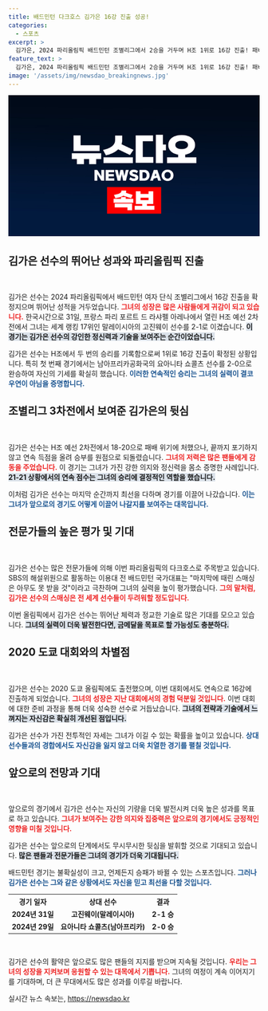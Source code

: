 ```yaml
---
title: 배드민턴 다크호스 김가은 16강 진출 성공!
categories:
  - 스포츠
excerpt: >
  김가은, 2024 파리올림픽 배드민턴 조별리그에서 2승을 거두며 H조 1위로 16강 진출! 패배 위기에서 극적인 역전승을 거둔 그의 활약에 팬들의 기대가 쏠리고 있다.
feature_text: >
  김가은, 2024 파리올림픽 배드민턴 조별리그에서 2승을 거두며 H조 1위로 16강 진출! 패배 위기에서 극적인 역전승을 거둔 그의 활약에 팬들의 기대가 쏠리고 있다.
image: '/assets/img/newsdao_breakingnews.jpg'
---
```


<p><img src="/assets/img/newsdao_breakingnews.jpg" alt="firstkoreanews 속보" /></p>

<h2 data-ke-size="size26">김가은 선수의 뛰어난 성과와 파리올림픽 진출</h2>

<p data-ke-size="size16">&nbsp;</p>

<p>김가은 선수는 2024 파리올림픽에서 배드민턴 여자 단식 조별리그에서 16강 진출을 확정지으며 뛰어난 성적을 거두었습니다. <b><span style="color: #ee2323;">그녀의 성장은 많은 사람들에게 귀감이 되고 있습니다.</span></b> 한국시간으로 31일, 프랑스 파리 포르트 드 라샤펠 아레나에서 열린 H조 예선 2차전에서 그녀는 세계 랭킹 17위인 말레이시아의 고진웨이 선수를 2-1로 이겼습니다. <b><span style="background-color: #21538527;">이 경기는 김가은 선수의 강인한 정신력과 기술을 보여주는 순간이었습니다.</span></b></p>

<p>김가은 선수는 H조에서 두 번의 승리를 기록함으로써 1위로 16강 진출이 확정된 상황입니다. 특히 첫 번째 경기에서는 남아프리카공화국의 요아니타 쇼콜츠 선수를 2-0으로 완승하여 자신의 기세를 확실히 했습니다. <b><span style="color: #1a5490;">이러한 연속적인 승리는 그녀의 실력이 결코 우연이 아님을 증명합니다.</span></b> </p>

<h2 data-ke-size="size26">조별리그 3차전에서 보여준 김가은의 뒷심</h2>

<p data-ke-size="size16">&nbsp;</p>

<p>김가은 선수는 H조 예선 2차전에서 18-20으로 패배 위기에 처했으나, 끝까지 포기하지 않고 연속 득점을 올려 승부를 원점으로 되돌렸습니다. <b><span style="color: #ee2323;">그녀의 저력은 많은 팬들에게 감동을 주었습니다.</span></b> 이 경기는 그녀가 가진 강한 의지와 정신력을 몸소 증명한 사례입니다. <b><span style="background-color: #21538527;">21-21 상황에서의 연속 점수는 그녀의 승리에 결정적인 역할을 했습니다.</span></b></p>

<p>이처럼 김가은 선수는 마지막 순간까지 최선을 다하며 경기를 이끌어 나갔습니다. <b><span style="color: #1a5490;">이는 그녀가 앞으로의 경기도 어떻게 이끌어 나갈지를 보여주는 대목입니다.</span></b></p>

<h2 data-ke-size="size26">전문가들의 높은 평가 및 기대</h2>

<p data-ke-size="size16">&nbsp;</p>

<p>김가은 선수는 많은 전문가들에 의해 이번 파리올림픽의 다크호스로 주목받고 있습니다. SBS의 해설위원으로 활동하는 이용대 전 배드민턴 국가대표는 "마지막에 때린 스매싱은 아무도 못 받을 것"이라고 극찬하며 그녀의 실력을 높이 평가했습니다. <b><span style="color: #ee2323;">그의 말처럼, 김가은 선수의 스매싱은 전 세계 선수들이 두려워할 정도입니다.</span></b></p>

<p>이번 올림픽에서 김가은 선수는 뛰어난 체력과 정교한 기술로 많은 기대를 모으고 있습니다. <b><span style="background-color: #21538527;">그녀의 실력이 더욱 발전한다면, 금메달을 목표로 할 가능성도 충분하다.</span></b></p>

<h2 data-ke-size="size26">2020 도쿄 대회와의 차별점</h2>

<p data-ke-size="size16">&nbsp;</p>

<p>김가은 선수는 2020 도쿄 올림픽에도 출전했으며, 이번 대회에서도 연속으로 16강에 진출하게 되었습니다. <b><span style="color: #ee2323;">그녀의 성장은 지난 대회에서의 경험 덕분일 것입니다.</span></b> 이번 대회에 대한 준비 과정을 통해 더욱 성숙한 선수로 거듭났습니다. <b><span style="background-color: #21538527;">그녀의 전략과 기술에서 느껴지는 자신감은 확실히 개선된 점입니다.</span></b></p>

<p>김가은 선수가 가진 전투적인 자세는 그녀가 이길 수 있는 확률을 높이고 있습니다. <b><span style="color: #1a5490;">상대 선수들과의 경합에서도 자신감을 잃지 않고 더욱 치열한 경기를 펼칠 것입니다.</span></b></p>

<h2 data-ke-size="size26">앞으로의 전망과 기대</h2>

<p data-ke-size="size16">&nbsp;</p>

<p>앞으로의 경기에서 김가은 선수는 자신의 기량을 더욱 발전시켜 더욱 높은 성과를 목표로 하고 있습니다. <b><span style="color: #ee2323;">그녀가 보여주는 강한 의지와 집중력은 앞으로의 경기에서도 긍정적인 영향을 미칠 것입니다.</span></b> </p>

<p>김가은 선수는 앞으로의 단계에서도 무시무시한 뒷심을 발휘할 것으로 기대되고 있습니다. <b><span style="background-color: #21538527;">많은 팬들과 전문가들은 그녀의 경기가 더욱 기대됩니다.</span></b></p>

<p>배드민턴 경기는 불확실성이 크고, 언제든지 승패가 바뀔 수 있는 스포츠입니다. <b><span style="color: #1a5490;">그러나 김가은 선수는 그와 같은 상황에서도 자신을 믿고 최선을 다할 것입니다.</span></b></p>

<table>
    <tr>
        <th style="text-align: center; height: 17px;"><b>경기 일자</b></th>
        <th style="text-align: center; height: 17px;"><b>상대 선수</b></th>
        <th style="text-align: center; height: 17px;"><b>결과</b></th>
    </tr>
    <tr>
        <td style="text-align: center; height: 17px;"><b>2024년 31일</b></td>
        <td style="text-align: center; height: 17px;"><b>고진웨이(말레이시아)</b></td>
        <td style="text-align: center; height: 17px;"><b>2-1 승</b></td>
    </tr>
    <tr>
        <td style="text-align: center; height: 17px;"><b>2024년 29일</b></td>
        <td style="text-align: center; height: 17px;"><b>요아니타 쇼콜츠(남아프리카)</b></td>
        <td style="text-align: center; height: 17px;"><b>2-0 승</b></td>
    </tr>
</table>

<p data-ke-size="size16">&nbsp;</p>

<p>김가은 선수의 활약은 앞으로도 많은 팬들의 지지를 받으며 지속될 것입니다. <b><span style="color: #ee2323;">우리는 그녀의 성장을 지켜보며 응원할 수 있는 대목에서 기쁩니다.</span></b> 그녀의 여정이 계속 이어지기를 기대하며, 더 큰 무대에서도 많은 성과를 이루길 바랍니다.</p>
실시간 뉴스 속보는, <a href="https://newsdao.kr" rel="dofollow">https://newsdao.kr</a>



